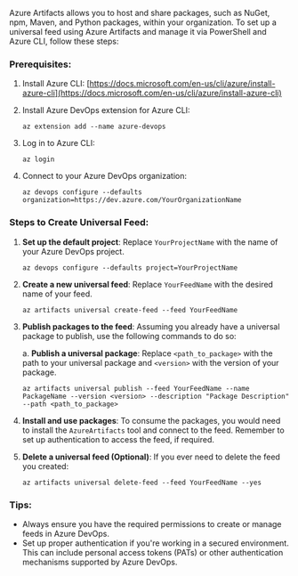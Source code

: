 Azure Artifacts allows you to host and share packages, such as NuGet, npm, Maven, and Python packages, within your organization. To set up a universal feed using Azure Artifacts and manage it via PowerShell and Azure CLI, follow these steps:

### Prerequisites:

1. Install Azure CLI: [https://docs.microsoft.com/en-us/cli/azure/install-azure-cli](https://docs.microsoft.com/en-us/cli/azure/install-azure-cli)
2. Install Azure DevOps extension for Azure CLI:

   `az extension add --name azure-devops`

3. Log in to Azure CLI:

   `az login`

4. Connect to your Azure DevOps organization:

   `az devops configure --defaults organization=https://dev.azure.com/YourOrganizationName`

### Steps to Create Universal Feed:

1. **Set up the default project**: Replace `YourProjectName` with the name of your Azure DevOps project.

   `az devops configure --defaults project=YourProjectName`

2. **Create a new universal feed**: Replace `YourFeedName` with the desired name of your feed.

   `az artifacts universal create-feed --feed YourFeedName`

3. **Publish packages to the feed**: Assuming you already have a universal package to publish, use the following commands to do so:

   a. **Publish a universal package**: Replace `<path_to_package>` with the path to your universal package and `<version>` with the version of your package.

   `az artifacts universal publish --feed YourFeedName --name PackageName --version <version> --description "Package Description" --path <path_to_package>`

4. **Install and use packages**: To consume the packages, you would need to install the `AzureArtifacts` tool and connect to the feed. Remember to set up authentication to access the feed, if required.
5. **Delete a universal feed (Optional)**: If you ever need to delete the feed you created:

   `az artifacts universal delete-feed --feed YourFeedName --yes`

### Tips:

- Always ensure you have the required permissions to create or manage feeds in Azure DevOps.
- Set up proper authentication if you're working in a secured environment. This can include personal access tokens (PATs) or other authentication mechanisms supported by Azure DevOps.
